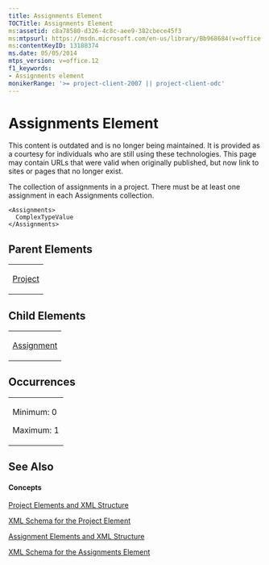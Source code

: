 ```yaml
---
title: Assignments Element
TOCTitle: Assignments Element
ms:assetid: c8a78580-d326-4c8c-aee9-382cbece45f3
ms:mtpsurl: https://msdn.microsoft.com/en-us/library/Bb968684(v=office.12)
ms:contentKeyID: 13188374
ms.date: 05/05/2014
mtps_version: v=office.12
f1_keywords:
- Assignments element
monikerRange: '>= project-client-2007 || project-client-odc'
---
```


# Assignments Element

This content is outdated and is no longer being maintained. It is provided as a courtesy for individuals who are still using these technologies. This page may contain URLs that were valid when originally published, but now link to sites or pages that no longer exist.

The collection of assignments in a project. There must be at least one assignment in each Assignments collection.

    <Assignments>
      ComplexTypeValue
    </Assignments>

## Parent Elements

<table>
<colgroup>
<col style="width: 100%" />
</colgroup>
<tbody>
<tr class="odd">
<td><p><a href="bb968701(v=office.12).md">Project</a></p></td>
</tr>
</tbody>
</table>

## Child Elements

<table>
<colgroup>
<col style="width: 100%" />
</colgroup>
<tbody>
<tr class="odd">
<td><p><a href="bb968611(v=office.12).md">Assignment</a></p></td>
</tr>
</tbody>
</table>

## Occurrences

<table>
<colgroup>
<col style="width: 100%" />
</colgroup>
<tbody>
<tr class="odd">
<td><p>Minimum: 0</p>
<p>Maximum: 1</p></td>
</tr>
</tbody>
</table>

## See Also

#### Concepts

[Project Elements and XML Structure](bb968439\(v=office.12\).md)

[XML Schema for the Project Element](bb968695\(v=office.12\).md)

[Assignment Elements and XML Structure](bb968738\(v=office.12\).md)

[XML Schema for the Assignments Element](bb968414\(v=office.12\).md)

